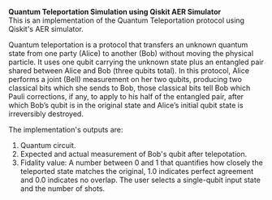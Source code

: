 **Quantum Teleportation Simulation using Qiskit AER Simulator**  
This is an implementation of the Quantum Teleportation protocol using Qiskit's AER simulator. 

Quantum teleportation is a protocol that transfers an unknown quantum state from one party (Alice) to another (Bob) without moving the physical particle. It uses one qubit carrying the unknown state plus an entangled pair shared between Alice and Bob (three qubits total). In this protocol, Alice performs a joint (Bell) measurement on her two qubits, producing two classical bits which she sends to Bob, those classical bits tell Bob which Pauli corrections, if any, to apply to his half of the entangled pair, after which Bob’s qubit is in the original state and Alice’s initial qubit state is irreversibly destroyed.

The implementation's  outputs are:
1. Quantum circuit.
2. Expected and actual measurement of Bob's qubit after telepotation.
3. Fidality value: A number between 0 and 1 that quantifies how closely the teleported state matches the original, 1.0 indicates perfect agreement and 0.0 indicates no overlap.
The user selects a single-qubit input state and the number of shots.